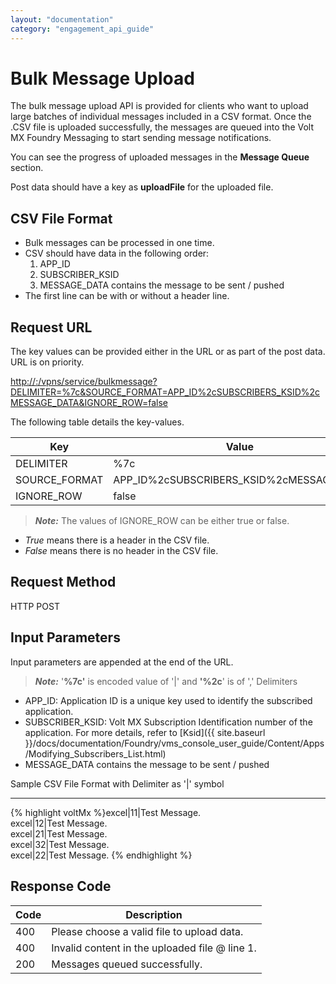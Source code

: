 ```yaml
---
layout: "documentation"
category: "engagement_api_guide"
---
```

                           

Bulk Message Upload
===================

The bulk message upload API is provided for clients who want to upload large batches of individual messages included in a CSV format. Once the .CSV file is uploaded successfully, the messages are queued into the Volt MX Foundry Messaging to start sending message notifications.

You can see the progress of uploaded messages in the **Message Queue** section.

Post data should have a key as **uploadFile** for the uploaded file.

CSV File Format
---------------

*   Bulk messages can be processed in one time.
*   CSV should have data in the following order:
    1.  APP\_ID
    2.  SUBSCRIBER\_KSID
    3.  MESSAGE\_DATA contains the message to be sent / pushed
*   The first line can be with or without a header line.

**Request URL**
---------------

The key values can be provided either in the URL or as part of the post data. URL is on priority.

[http://<host or ip>:<port>/vpns/service/bulkmessage?DELIMITER=%7c&SOURCE\_FORMAT=APP\_ID%2cSUBSCRIBERS\_KSID%2cMESSAGE\_DATA&IGNORE\_ROW=false](http://10.10.19.74:8080/service/entrydata/status/$pushId)

The following table details the key-values.

  
| Key | Value |
| --- | --- |
| DELIMITER | %7c |
| SOURCE\_FORMAT | APP\_ID%2cSUBSCRIBERS\_KSID%2cMESSAGE\_DATA |
| IGNORE\_ROW | false |

> **_Note:_** The values of IGNORE\_ROW can be either true or false.

*   _True_ means there is a header in the CSV file.
*   _False_ means there is no header in the CSV file.

Request Method
--------------

HTTP POST

Input Parameters
----------------

Input parameters are appended at the end of the URL.

> **_Note:_** '**%7c'** is encoded value of '|' and **'%2c**' is of ',' Delimiters

*   APP\_ID: Application ID is a unique key used to identify the subscribed application.
*   SUBSCRIBER\_KSID: Volt MX Subscription Identification number of the application. For more details, refer to [Ksid]({{ site.baseurl }}/docs/documentation/Foundry/vms_console_user_guide/Content/Apps/Modifying_Subscribers_List.html)
*   MESSAGE\_DATA contains the message to be sent / pushed

Sample CSV File Format with Delimiter as '|' symbol  

------------------------------------------------------

{% highlight voltMx %}excel|11|Test Message.  
excel|12|Test Message.  
excel|21|Test Message.  
excel|32|Test Message.  
excel|22|Test Message.
{% endhighlight %}

Response Code
-------------

  
| Code | Description |
| --- | --- |
| 400 | Please choose a valid file to upload data. |
| 400 | Invalid content in the uploaded file @ line 1. |
| 200 | Messages queued successfully. |
